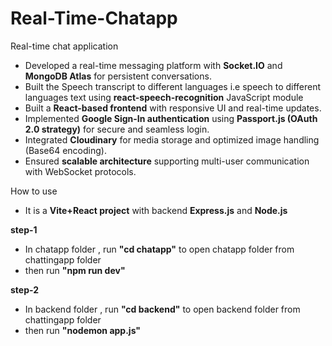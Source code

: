 # Real-Time-Chatapp

Real-time chat application  

- Developed a real-time messaging platform with **Socket.IO** and **MongoDB Atlas** for persistent conversations.
- Built the Speech transcript to different languages i.e speech to different languages text using **react-speech-recognition** JavaScript module
- Built a **React-based frontend** with responsive UI and real-time updates.  
- Implemented **Google Sign-In authentication** using **Passport.js (OAuth 2.0 strategy)** for secure and seamless login.  
- Integrated **Cloudinary** for media storage and optimized image handling (Base64 encoding).  
- Ensured **scalable architecture** supporting multi-user communication with WebSocket protocols.

How to use
- It is a **Vite+React project** with backend **Express.js** and **Node.js**

**step-1**
- In chatapp folder , run **"cd chatapp"** to open chatapp folder from chattingapp folder
- then run **"npm run dev"**

**step-2**
- In backend folder , run **"cd backend"** to open backend folder from chattingapp folder
- then run **"nodemon app.js"**
